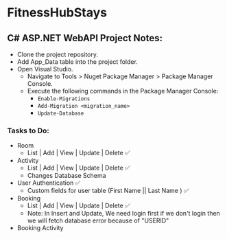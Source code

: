 # FitnessHubStays

## C# ASP.NET WebAPI Project Notes:

- Clone the project repository.
- Add App_Data table into the project folder.
- Open Visual Studio.
  - Navigate to Tools > Nuget Package Manager > Package Manager Console.
  - Execute the following commands in the Package Manager Console:
    - `Enable-Migrations`
    - `Add-Migration <migration_name>`
    - `Update-Database`

### Tasks to Do:

- Room
  - List | Add | View | Update | Delete ✅
- Activity
  - List | Add | View | Update | Delete ✅
  - Changes Database Schema
- User Authentication ✅
  - Custom fields for user table (First Name || Last Name ) ✅
- Booking
  - List | Add | View | Update | Delete ✅
  - Note: In Insert and Update, We need login first if we don't login then we will fetch database error because of "USERID"
- Booking Activity

